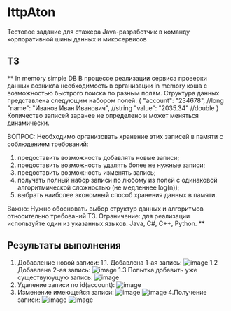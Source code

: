# IttpAton
Тестовое задание для стажера
Java-разработчик в команду корпоративной шины данных и микосервисов

## ТЗ
**
In memory simple DB
В процессе реализации сервиса проверки данных возникла необходимость в
организации
in memory кэша с возможностью быстрого поиска по разным полям.
Структура данных представлена следующим набором полей:
{
"account": "234678", //long
"name": "Иванов Иван Иванович", //string
"value": "2035.34" //double
}
Количество записей заранее не определено и может меняться динамически.

ВОПРОС: Необходимо организовать хранение этих записей в памяти с
соблюдением требований:
1. предоставить возможность добавлять новые записи;
2. предоставить возможность удалять более не нужные записи;
3. предоставить возможность изменять запись;
4. получать полный набор записи по любому из полей с одинаковой
алгоритмической сложностью (не медленнее log(n));
5. выбрать наиболее экономный способ хранения данных в памяти.

Важно: Нужно обосновать выбор структур данных и алгоритмов
относительно требований ТЗ.
Ограничение: для реализации используйте один из указанных языков: Java,
C#, C++, Python.
**

## Результаты выполнения
1. Добавление новой записи:
1.1. Добавлена 1-ая запись:
![image](https://user-images.githubusercontent.com/63973151/234236920-8bfa80f8-2262-4b85-937d-597386f1e7a9.png)
1.2 Добавлена 2-ая запись:
![image](https://user-images.githubusercontent.com/63973151/234237052-cc0160a1-f78c-4191-850c-2a89493b9694.png)
1.3 Попытка добавить уже существуюущую запись:
![image](https://user-images.githubusercontent.com/63973151/234237428-d43fa6c5-32dc-4aeb-a689-c203e7250011.png)
2. Удаление записи по id(account):
![image](https://user-images.githubusercontent.com/63973151/234238895-ef3b0a23-4dc7-4b99-9568-800d713ff191.png)
3. Изменение имеющейся записи:
![image](https://user-images.githubusercontent.com/63973151/234239259-631129b8-b946-4b7f-b432-c9ac4e2b21d0.png)
![image](https://user-images.githubusercontent.com/63973151/234239488-22d571e1-0596-4619-aacf-d64818ef504a.png)
4.Получение записи:
![image](https://user-images.githubusercontent.com/63973151/234239790-fdba4f13-2b65-4594-81e7-0b551a1006c9.png)
![image](https://user-images.githubusercontent.com/63973151/234241670-01016f23-d836-49cd-a3a3-b3360e1ded8f.png)





